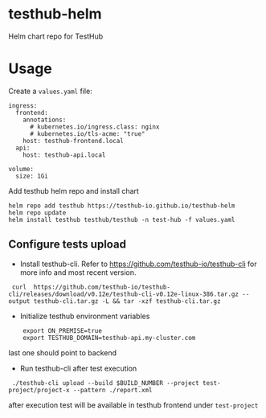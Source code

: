 # testhub-helm
Helm chart repo for TestHub

# Usage

Create a `values.yaml` file:

```
ingress:  
  frontend:
    annotations: 
      # kubernetes.io/ingress.class: nginx
      # kubernetes.io/tls-acme: "true"
    host: testhub-frontend.local    
  api:
    host: testhub-api.local    
    
volume:
  size: 1Gi
```

Add testhub helm repo and install chart

```
helm repo add testhub https://testhub-io.github.io/testhub-helm
helm repo update
helm install testhub testhub/testhub -n test-hub -f values.yaml
```

## Configure tests upload

- Install testhub-cli. Refer to https://github.com/testhub-io/testhub-cli for more info and most recent version.
```
 curl  https://github.com/testhub-io/testhub-cli/releases/download/v0.12e/testhub-cli-v0.12e-linux-386.tar.gz --output testhub-cli.tar.gz -L && tar -xzf testhub-cli.tar.gz
```

- Initialize testhub environment variables 
```
    export ON_PREMISE=true    
    export TESTHUB_DOMAIN=testhub-api.my-cluster.com
```
last one should point to backend

- Run testhub-cli after test execution 
```
 ./testhub-cli upload --build $BUILD_NUMBER --project test-project/project-x --pattern ./report.xml
```

after execution test will be available in testhub frontend under `test-project` 


